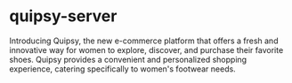 # quipsy-server
Introducing Quipsy, the new e-commerce platform that offers a fresh and innovative way for women to explore, discover, and purchase their favorite shoes. Quipsy provides a convenient and personalized shopping experience, catering specifically to women's footwear needs. 
